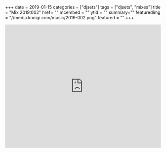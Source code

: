 +++
date = 2019-01-15
categories = ["djsets"]
tags = ["djsets", "mixes"]
title = "Mix 2019:002"
href= ""
mcembed = ""
ytid = ""
summary=""
featuredimg = "//media.konigi.com/music/2019-002.png"
featured = ""
+++

<div class="mix"><div class="embed" >
  <iframe width="100%" height="400" src="https://www.mixcloud.com/widget/iframe/?dark=1&feed=%2Fdjkonigi%2F2019002-houseboat-bangers%2F" frameborder="0" ></iframe>
</div></div>
